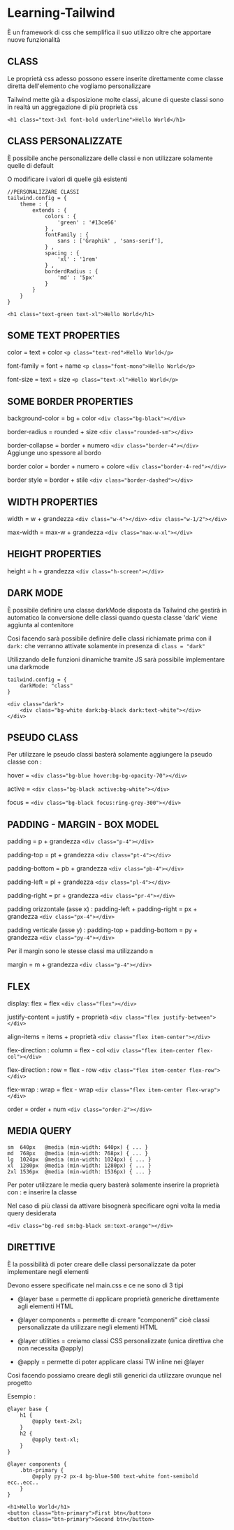 # Learning-Tailwind

È un framework di css che semplifica il suo utilizzo oltre che apportare nuove funzionalità

## CLASS

Le proprietà css adesso possono essere inserite direttamente come classe diretta dell'elemento che vogliamo personalizzare

Tailwind mette già a disposizione molte classi, alcune di queste classi sono in realtà un aggregazione di più proprietà css

`<h1 class="text-3xl font-bold underline">Hello World</h1>`

## CLASS PERSONALIZZATE

È possibile anche personalizzare delle classi e non utilizzare solamente quelle di default

O modificare i valori di quelle già esistenti

```
//PERSONALIZZARE CLASSI
tailwind.config = {
    theme : {
        extends : {
            colors : {
                'green' : '#13ce66'
            } ,
            fontFamily : {
                sans : ['Graphik' , 'sans-serif'],
            } ,
            spacing : {
                'xl' : '1rem'
            } ,
            borderdRadius : {
                'md' : '5px'
            }
        }
    }
}

<h1 class="text-green text-xl">Hello World</h1>

```

## SOME TEXT PROPERTIES

color = text + color `<p class="text-red">Hello World</p>`

font-family = font + name `<p class="font-mono">Hello World</p>`

font-size = text + size `<p class="text-xl">Hello World</p>`


## SOME BORDER PROPERTIES

background-color = bg + color `<div class="bg-black"></div>`

border-radius = rounded + size `<div class="rounded-sm"></div>`

border-collapse = border + numero `<div class="border-4"></div>` Aggiunge uno spessore al bordo

border color = border + numero + colore `<div class="border-4-red"></div>`

border style = border + stile `<div class="border-dashed"></div>`

## WIDTH PROPERTIES

width = w + grandezza `<div class="w-4"></div>` `<div class="w-1/2"></div>`

max-width = max-w + grandezza `<div class="max-w-xl"></div>`

## HEIGHT PROPERTIES

height = h + grandezza `<div class="h-screen"></div>`

## DARK MODE

È possibile definire una classe darkMode disposta da Tailwind che gestirà in automatico la conversione delle classi
quando questa classe 'dark' viene aggiunta al contenitore

Così facendo sarà possibile definire delle classi richiamate prima con il `dark:` 
che verranno attivate solamente in presenza di `class = "dark"`

Utilizzando delle funzioni dinamiche tramite JS sarà possibile implementare una darkmode

```
tailwind.config = {
    darkMode: "class"
}

<div class="dark">
    <div class="bg-white dark:bg-black dark:text-white"></div>
</div>
```

## PSEUDO CLASS

Per utilizzare le pseudo classi basterà solamente aggiungere la pseudo classe con :

hover = `<div class="bg-blue hover:bg-bg-opacity-70"></div>`

active = `<div class="bg-black active:bg-white"></div>`

focus = `<div class="bg-black focus:ring-grey-300"></div>`

## PADDING - MARGIN - BOX MODEL

padding = p + grandezza `<div class="p-4"></div>`

padding-top = pt + grandezza `<div class="pt-4"></div>`

padding-bottom = pb + grandezza `<div class="pb-4"></div>`

padding-left = pl + grandezza `<div class="pl-4"></div>`

padding-right = pr + grandezza `<div class="pr-4"></div>`

padding orizzontale (asse x) : padding-left + padding-right = px + grandezza `<div class="px-4"></div>`

padding verticale (asse y) : padding-top + padding-bottom = py + grandezza `<div class="py-4"></div>`

Per il margin sono le stesse classi ma utilizzando `m`

margin = m + grandezza `<div class="p-4"></div>`

## FLEX

display: flex = flex `<div class="flex"></div>`

justify-content = justify + proprietà `<div class="flex justify-between"></div>`

align-items = items + proprietà `<div class="flex item-center"></div>`

flex-direction : column = flex - col `<div class="flex item-center flex-col"></div>`

flex-direction : row = flex - row `<div class="flex item-center flex-row"></div>`

flex-wrap : wrap = flex - wrap `<div class="flex item-center flex-wrap"></div>`

order = order + num `<div class="order-2"></div>`

## MEDIA QUERY

```
sm	640px	@media (min-width: 640px) { ... }
md	768px	@media (min-width: 768px) { ... }
lg	1024px	@media (min-width: 1024px) { ... }
xl	1280px	@media (min-width: 1280px) { ... }
2xl	1536px	@media (min-width: 1536px) { ... }
```

Per poter utilizzare le media query basterà solamente inserire la proprietà con : e inserire la classe

Nel caso di più classi da attivare bisognerà specificare ogni volta la media query desiderata

`<div class="bg-red sm:bg-black sm:text-orange"></div>`

## DIRETTIVE

È la possibilità di poter creare delle classi personalizzate da poter implementare negli elementi

Devono essere specificate nel main.css e ce ne sono di 3 tipi

- @layer base = permette di applicare proprietà generiche direttamente agli elementi HTML 
- @layer components = permette di creare "componenti" cioè classi personalizzate da utilizzare negli elementi HTML
- @layer utilities = creiamo classi CSS personalizzate (unica direttiva che non necessita @apply)


- @apply = permette di poter applicare classi TW inline nei @layer

Così facendo possiamo creare degli stili generici da utilizzare ovunque nel progetto

Esempio : 

```
@layer base {
    h1 {
        @apply text-2xl;
    }
    h2 {
        @apply text-xl;
    }
}

@layer components {
    .btn-primary {
        @apply py-2 px-4 bg-blue-500 text-white font-semibold ecc..ecc..
    }
}

<h1>Hello World</h1>
<button class="btn-primary">First btn</button>
<button class="btn-primary">Second btn</button>
```

